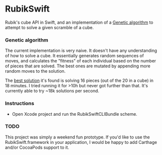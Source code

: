 # RubikSwift
Rubik's cube API in Swift, and an implementation of a [Genetic algorithm](https://en.wikipedia.org/wiki/Genetic_algorithm) to attempt to solve a given scramble of a cube.

### Genetic algorithm

The current implementation is very naive. It doesn't have any understanding of how to solve a cube. It essentially generates random sequences of moves, and calculates the "fitness" of each individual based on the number of pieces that are solved. The best ones are mutated by appending more random moves to the solution.

The [best solution](https://rubiks3x3.com/algorithm/?moves=RBuFBfdl12DlF2BUL5BuR404FbFd4051UfLfD2R24f3F2dlb41dfbul14f31L42U0BLU04fL5Ul10RburLub243b5L3uluR43u01fb0BFl1lr24R&initmove=fBLr41fDRdR4145u2Drf) it's found is solving 16 pieces (out of the 20 in a cube) in 18 minutes. I tried running it for >10h but never got further than that. It's currently able to try ~18k solutions per second.

### Instructions
- Open Xcode project and run the RubikSwiftCLIBundle scheme.

### TODO
This project was simply a weekend fun prototype. If you'd like to use the RubikSwift.framework in your application, I would be happy to add Carthage and/or CocoaPods support to it.
